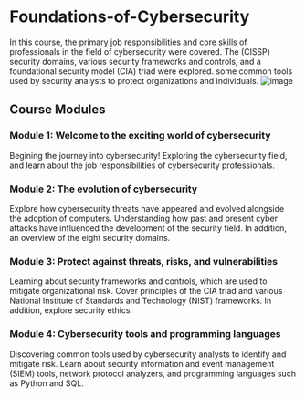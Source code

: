 # Foundations-of-Cybersecurity
In this course, the primary job responsibilities and core skills of professionals in the field of cybersecurity were covered. The (CISSP) security domains, various security frameworks and controls, and a foundational security model (CIA) triad were explored. some common tools used by security analysts to protect organizations and individuals.
![image](https://github.com/user-attachments/assets/2b5c6bba-c2ca-42cc-85ae-d056d34cf142)


## Course Modules
### Module 1: Welcome to the exciting world of cybersecurity
Begining the journey into cybersecurity! Exploring the cybersecurity field, and learn about the job responsibilities of cybersecurity professionals.

### Module 2: The evolution of cybersecurity
Explore how cybersecurity threats have appeared and evolved alongside the adoption of computers. Understanding how past and present cyber attacks have influenced the development of the security field. In addition, an overview of the eight security domains.

### Module 3: Protect against threats, risks, and vulnerabilities
Learning about security frameworks and controls, which are used to mitigate organizational risk. Cover principles of the CIA triad and various National Institute of Standards and Technology (NIST) frameworks. In addition, explore security ethics.

### Module 4: Cybersecurity tools and programming languages
Discovering common tools used by cybersecurity analysts to identify and mitigate risk. Learn about security information and event management (SIEM) tools, network protocol analyzers, and programming languages such as Python and SQL.
